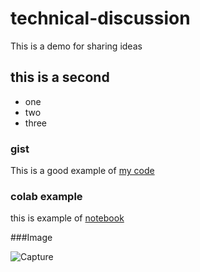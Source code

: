 # technical-discussion
This is a demo for sharing ideas





## this is a second

* one
* two
* three
### gist

This is a good example of [my code](https://gist.github.com/subratabhowwmik/5dc3ce00bdbf0b0409000af08af197e4)
### colab example
this is example of [notebook](https://colab.research.google.com/drive/1F7v2KsIpBt9xlQXZhn75U4BQvtAZun3N#scrollTo=ub-YUMtnlKDu)

###Image

![Capture](https://user-images.githubusercontent.com/40295018/126358684-d0b3272b-880f-40da-a3c3-fe9e6499f3f9.JPG)


